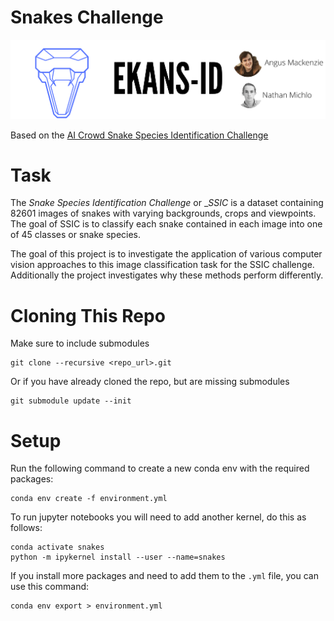 # Snakes Challenge
![Banner](banner.png)

Based on the [AI Crowd Snake Species Identification Challenge](https://aicrowd.com/challenges/snake-species-identification-challenge)

# Task
The _Snake Species Identification Challenge_ or __SSIC_ is a dataset containing 82601 images of snakes with varying backgrounds, crops and viewpoints. The goal of SSIC is to classify each snake contained in each image into one of 45 classes or snake species.

The goal of this project is to investigate the application of various computer vision approaches to this image classification task for the SSIC challenge. Additionally the project investigates why these methods perform differently.

# Cloning This Repo

Make sure to include submodules
```
git clone --recursive <repo_url>.git
```

Or if you have already cloned the repo, but are missing submodules
```
git submodule update --init
```

# Setup
Run the following command to create a new conda env with the required packages:
```
conda env create -f environment.yml
```
To run jupyter notebooks you will need to add another kernel, do this as follows:
```
conda activate snakes
python -m ipykernel install --user --name=snakes
```

If you install more packages and need to add them to the `.yml` file, you can use this command:
```
conda env export > environment.yml
```